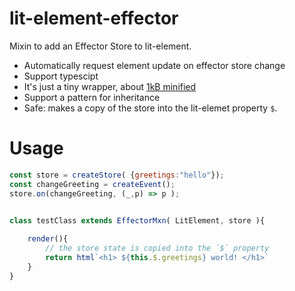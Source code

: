 # lit-element-effector
Mixin to add an Effector Store to lit-element.

- Automatically request element update on effector store change
- Support typescipt 
- It's just a tiny wrapper, about [1kB minified](https://bundlephobia.com/result?p=lit-element-effector@0.1.0)
- Support a pattern for inheritance
- Safe: makes a copy of the store into the lit-elemet property `$`.

# Usage 

```js
const store = createStore( {greetings:"hello"});
const changeGreeting = createEvent();
store.on(changeGreeting, (_,p) => p );


class testClass extends EffectorMxn( LitElement, store ){
    
    render(){
        // the store state is copied into the `$` property
        return html`<h1> ${this.$.greetings} world! </h1>`
    }
}
```
